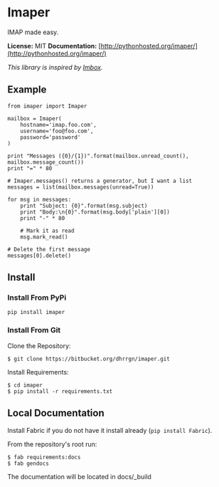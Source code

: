 # Imaper

IMAP made easy.

**License:** MIT
**Documentation:** [http://pythonhosted.org/imaper/](http://pythonhosted.org/imaper/)

*This library is inspired by [Imbox](https://github.com/martinrusev/imbox).*

## Example

    from imaper import Imaper

    mailbox = Imaper(
        hostname='imap.foo.com',
        username='foo@foo.com',
        password='password'
    )

    print "Messages ({0}/{1})".format(mailbox.unread_count(), mailbox.message_count())
    print "=" * 80

    # Imaper.messages() returns a generator, but I want a list
    messages = list(mailbox.messages(unread=True))

    for msg in messages:
        print "Subject: {0}".format(msg.subject)
        print "Body:\n{0}".format(msg.body['plain'][0])
        print "-" * 80

        # Mark it as read
        msg.mark_read()

    # Delete the first message
    messages[0].delete()


## Install

### Install From PyPi

    pip install imaper

### Install From Git

Clone the Repository:

    $ git clone https://bitbucket.org/dhrrgn/imaper.git

Install Requirements:

    $ cd imaper
    $ pip install -r requirements.txt


## Local Documentation

Install Fabric if you do not have it install already (`pip install Fabric`).

From the repository's root run:

    $ fab requirements:docs
    $ fab gendocs

The documentation will be located in docs/_build
